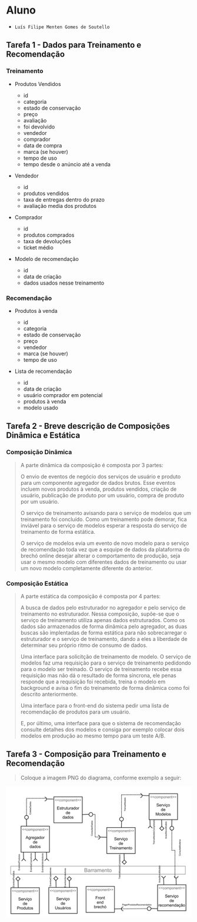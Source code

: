 # Aluno
* `Luís Filipe Menten Gomes de Soutello`

## Tarefa 1 - Dados para Treinamento e Recomendação

### Treinamento
* Produtos Vendidos
  * id
  * categoria
  * estado de conservação
  * preço
  * avaliação
  * foi devolvido
  * vendedor
  * comprador
  * data de compra
  * marca (se houver)
  * tempo de uso
  * tempo desde o anúncio até a venda

* Vendedor
  * id
  * produtos vendidos
  * taxa de entregas dentro do prazo
  * avaliação media dos produtos

* Comprador
  * id
  * produtos comprados
  * taxa de devoluções
  * ticket médio

* Modelo de recomendação
  * id
  * data de criação
  * dados usados nesse treinamento

### Recomendação
* Produtos à venda
  * id
  * categoria
  * estado de conservação
  * preço
  * vendedor
  * marca (se houver)
  * tempo de uso

* Lista de recomendação
  * id
  * data de criação
  * usuário comprador em potencial
  * produtos à venda
  * modelo usado

## Tarefa 2 - Breve descrição de Composições Dinâmica e Estática

### Composição Dinâmica
> A parte dinâmica da composição é composta por 3 partes:
> 
> O envio de eventos de negócio dos serviços de usuário e
> produto para um componente agregador de dados brutos. Esse eventos incluem novos produtos à venda, produtos vendidos,
> criação de usuário, publicação de produto por um usuário, compra de produto por um usuário.
> 
> O serviço de treinamento avisando para o serviço de modelos que um treinamento foi concluído.
> Como um treinamento pode demorar, fica inviável para o serviço de modelos esperar a resposta do serviço de treinamento
> de forma estática.
> 
> O serviço de modelos evia um evento de novo modelo para o serviço de recomendação toda vez que a esquipe de dados
> da plataforma do brechó online desejar alterar o comportamento de produção, seja usar o mesmo modelo com
> diferentes dados de treinamento ou usar um novo modelo completamente diferente do anterior.
### Composição Estática
> A parte estática da composição é composta por 4 partes:
> 
> A busca de dados pelo estruturador no agregador e pelo serviço de treinamento no estruturador. Nessa composição,
> supõe-se que o serviço de treinamento utiliza apenas dados estruturados. Como os dados são armazenados de forma
> dinâmica pelo agregador, as duas buscas são implentadas de forma estática para não sobrecarregar o estruturador e o
> serviço de treinamento, dando a eles a liberdade de determinar seu próprio ritmo de consumo de dados.
> 
> Uma interface para solicitção de treinamento de modelo. O serviço de modelos faz uma requisição para o serviço
> de treinamento pedidondo para o modelo ser treinado. O serviço de treinamento recebe essa requisição mas não dá
> o resultado de forma síncrona, ele penas responde que a requisição foi recebida, treina o modelo em background e
> avisa o fim do treinamento de forma dinâmica como foi descrito anteriormente.
> 
> Uma interface para o front-end do sistema pedir uma lista de recomendação de produtos para um usuário.
> 
> E, por último, uma interface para que o sistema de recomendação consulte detalhes dos modelos e consiga por exemplo
> colocar dois modelos em produção ao mesmo tempo para um teste A/B.

## Tarefa 3 - Composição para Treinamento e Recomendação

> Coloque a imagem PNG do diagrama, conforme exemplo a seguir:
>
![Diagrama Eventos](images/recomendation-composition.png)
